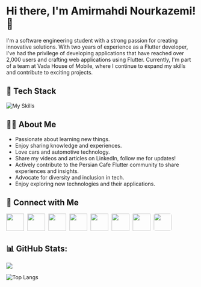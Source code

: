 # Hi there, I'm Amirmahdi Nourkazemi! 👋

I'm a software engineering student with a strong passion for creating innovative solutions. With two years of experience as a Flutter developer, I've had the privilege of developing applications that have reached over 2,000 users and crafting web applications using Flutter. Currently, I'm part of a team at Vada House of Mobile, where I continue to expand my skills and contribute to exciting projects.

## 🚀 Tech Stack

![My Skills](https://skillicons.dev/icons?i=flutter,dart,firebase,figma,postman,postgres,&perline=7)

## 👦🏻 About Me
- Passionate about learning new things.
- Enjoy sharing knowledge and experiences.
- Love cars and automotive technology.
- Share my videos and articles on LinkedIn, follow me for updates!
- Actively contribute to the Persian Cafe Flutter community to share experiences and insights.
- Advocate for diversity and inclusion in tech.
- Enjoy exploring new technologies and their applications.


## 🔗 Connect with Me
[<img src="https://cdn2.iconfinder.com/data/icons/social-media-2285/512/1_Linkedin_unofficial_colored_svg-512.png" width="47" height="46" style="margin-right: 5px;"/>](https://www.linkedin.com/in/amirmahdi-nourkazemi-04613023a/)
[<img src="https://cdn2.iconfinder.com/data/icons/social-media-applications/64/social_media_applications_3-instagram-512.png" width="47" height="46" style="margin-right: 5px;"/>](https://www.instagram.com/amirfluts/?igshid=OGQ5ZDc2ODk2ZA%3D%3D)
[<img src="https://cdn4.iconfinder.com/data/icons/social-media-rounded-corners/512/Medium_rounded_cr-512.png" width="47" height="46" style="margin-right: 5px;"/>](https://medium.com/@nourkazemi80)
[<img src="https://cdn2.iconfinder.com/data/icons/social-media-2285/512/1_Twitter3_colored_svg-512.png" width="47" height="46" style="margin-right: 5px;"/>](https://twitter.com/amirfluts?t=b-GOuaf3mJibNbAFHY_mEA&s=09)
[<img src="https://cdn0.iconfinder.com/data/icons/social-flat-rounded-rects/512/telegram-512.png" width="47" height="46" style="margin-right: 5px;"/>](https://t.me/Amnk80)
[<img src="https://cdn4.iconfinder.com/data/icons/address-book-providers-in-colors/512/gmail-512.png" width="47" height="46" style="margin-right: 5px;"/>](mailto:nourkazemi80@gmail.com)
[<img src="https://cdn2.iconfinder.com/data/icons/social-media-2285/512/1_Whatsapp2_colored_svg-512.png" width="47" height="46" style="margin-right: 5px;"/>](https://wa.me/message/5LYZH3PPEX2OE1)
[<img src="https://asset.brandfetch.io/id_tNIm05N/idJgd2UeGc.png" width="47" height="46" style="border-radius: 10%;"/>](https://linktr.ee/Amirmahdi_Nourkazemi)

## 📊 GitHub Stats:
<picture>
  <source
    srcset="https://github-readme-stats.vercel.app/api?username=Amirmahdi1380&show_icons=true&theme=dark&hide_rank=false&rank_icon=github&include_all_commits=false"
    media="(prefers-color-scheme: dark)"
  />
  <source
    srcset="https://github-readme-stats.vercel.app/api?username=Amirmahdi1380&show_icons=true&hide_rank=false"
    media="(prefers-color-scheme: light), (prefers-color-scheme: no-preference)"
  />
  <img src="https://github-readme-stats.vercel.app/api?username=Amirmahdi1380&show_icons=true&hide_rank=false" />
</picture>

![Top Langs](https://github-readme-stats.vercel.app/api/top-langs/?username=Amirmahdi1380&hide_progress=true&theme=dark)